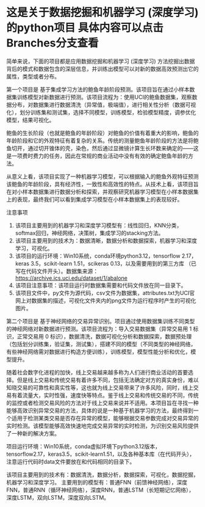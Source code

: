 # 这是关于数据挖掘和机器学习 (深度学习) 的python项目 具体内容可以点击Branches分支查看
简单来说，下面的项目都是应用数据挖掘和机器学习 (深度学习) 方法挖掘出数据背后的模式和数据包含的深层信息，并训练出模型可以对新的数据高效预测出它的属性，类型或者分布。

第一个项目是 基于集成学习方法的鲍鱼年龄阶段预测。该项目旨在通过小样本数据集训练模型对新数据进行预测。该项目流程为：使用UCI的鲍鱼数据集，观察数据分布，对数据集进行数据清洗（异常值，极端值），进行相关性分析（数据可视化），划分训练集和测试集，选择不同模型，训练模型，检验模型精度，调参优化模型，结果可视化。

鲍鱼的生长阶段（也就是鲍鱼的年龄阶段）对鲍鱼的价值有着重大的影响，鲍鱼的年龄阶段和它的外观特征有着复杂的关系。传统的测量鲍鱼年龄阶段的方法是将鲍鱼切开，通过切开锥体的壳，染色，然后通过显微镜计算生长环数来确定的——这是一项费时费力的任务，因此在常规的商业活动中没有有效的确定鲍鱼年龄的方法。

从意义上看，该项目实现了一种机器学习模型，可以根据输入的鲍鱼外观特征预测该鲍鱼的年龄阶段，具有经济性，一致性和高效性的特点。从技术上看，该项目旨在对小样本数据集进行数据分析和探索，并观察研究机器学习模型在小样本数据集上的表现，最终我们可以看到集成学习模型在小样本数据集上的表现较好。

注意事项
1. 该项目主要用到的机器学习和深度学习模型有：线性回归，KNN分类，softmax回归，神经网络，决策树，集成学习的stacking方法。
2. 该项目主要用到的技术为：数据清晰，数据分析和数据探索，机器学习和深度学习，可视化。
3. 该项目的运行环境：Win10系统，conda环境python3.12，tensorflow 2.17，keras 3.5，scikit-learn 1.51，scikeras 0.13，以及需要用到的第三方库
（已写在代码文件开头）。数据集来源：https://archive.ics.uci.edu/dataset/1/abalone
4. 该项目注意事项：该项目运行时数据集需要和代码文件放在同一目录下。
5. 该项目文件中，py文件为源代码，csv文件为数据集，attributes.txt为UCI官网上对数据集的描述，可视化文件夹内的png文件为运行程序时产生的可视化图片。




第二个项目是 基于神经网络的交易异常识别。项目通过使用数据集训练不同类型的神经网络对新数据进行预测。该项目流程为：导入交易数据集（异常交易用 1 标识，正常交易用 0 标识），数据清洗，数据可视化分析和数据探索，数据预处理（包括划分训练集，验证集，测试集），搭建不同的模型（不同类型的神经网络，有些神经网络需对数据进行构造方便训练），训练模型，模型性能分析和优化，模型提升。

随着社会数字化进程的加快，线上交易越来越多称为人们进行商业活动的首要选择。但是线上交易和传统交易有着许多不同，包括无法确定对方的真实身份，难以知晓交易的可靠性和真实性等，这也就为线上交易带来了许多风险，同时，线上交易有着流量大，实时性强，速度快等特点。鉴于线上交易和传统交易的不同，传统的监控或者检测交易风险的方法对于线上交易来说并不适用。本项目旨在寻找一种能够高效识别异常交易的方法，具体的说是一种基于机器学习的方法，最终得到一个适用于检测某类交易是否存在异常的模型，能够根据交易参数完成对交易异常的实时检测。该模型能够高效快速地完成交易异常的实时检测，为识别交易风险提供了一种新的解决方案。

项目运行环境：Win10系统，conda虚拟环境下python3.12版本，tensorflow2.17，keras3.5，scikit-learn1.51，以及各种基本库（在代码开头），注意运行代码时data文件要放在和代码相同的目录下。

该项目主要用到的技术有：数据清洗，数据分析，数据探索，可视化，数据挖掘，机器学习和深度学习。
主要用到的模型有：普通FNN（前馈神经网络），深度FNN，普通RNN（循环神经网络），深度RNN，普通LSTM（长短期记忆网络），深度LSTM，双向LSTM，深度双向LSTM。




